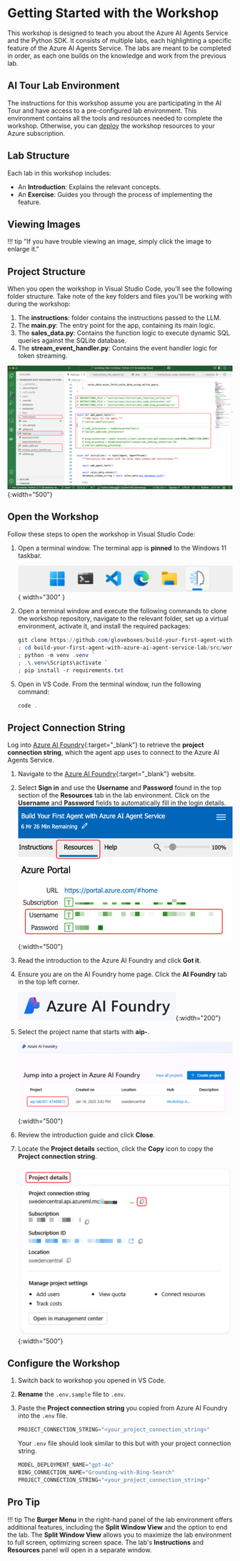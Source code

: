 # Getting Started with the Workshop

This workshop is designed to teach you about the Azure AI Agents Service and the Python SDK. It consists of multiple labs, each highlighting a specific feature of the Azure AI Agents Service. The labs are meant to be completed in order, as each one builds on the knowledge and work from the previous lab.

## AI Tour Lab Environment

The instructions for this workshop assume you are participating in the AI Tour and have access to a pre-configured lab environment. This environment contains all the tools and resources needed to complete the workshop. Otherwise, you can [deploy](./deployment.md) the workshop resources to your Azure subscription.

## Lab Structure

Each lab in this workshop includes:

- An **Introduction**: Explains the relevant concepts.
- An **Exercise**: Guides you through the process of implementing the feature.

## Viewing Images

!!! tip "If you have trouble viewing an image, simply click the image to enlarge it."

## Project Structure

When you open the workshop in Visual Studio Code, you'll see the following folder structure. Take note of the key folders and files you'll be working with during the workshop:

1. The **instructions**: folder contains the instructions passed to the LLM.
2. The **main.py**: The entry point for the app, containing its main logic.
3. The **sales_data.py**: Contains the function logic to execute dynamic SQL queries against the SQLite database.
4. The **stream_event_handler.py**: Contains the event handler logic for token streaming.

![Lab folder structure](./media/project_structure.png){:width="500"}

## Open the Workshop

Follow these steps to open the workshop in Visual Studio Code:

1. Open a terminal window. The terminal app is **pinned** to the Windows 11 taskbar.

    ![](./media/windows-taskbar.png){ width="300" }

1. Open a terminal window and execute the following commands to clone the workshop repository, navigate to the relevant folder, set up a virtual environment, activate it, and install the required packages:

    ```powershell
    git clone https://github.com/gloveboxes/build-your-first-agent-with-azure-ai-agent-service-lab.git `
    ; cd build-your-first-agent-with-azure-ai-agent-service-lab/src/workshop `
    ; python -m venv .venv `
    ; .\.venv\Scripts\activate `
    ; pip install -r requirements.txt
    ```

<!-- 2. From the terminal window, clone the workshop repo by running the following command:

    ```powershell
    git clone https://github.com/gloveboxes/build-your-first-agent-with-azure-ai-agent-service-lab.git
    ```

1. Navigate to the workshop `src/workshop` folder for the repository you cloned in the previous step.

    ```powershell
    cd build-your-first-agent-with-azure-ai-agent-service-lab/src/workshop
    ```

2. Create a virtual environment by running the following command:

    ```powershell
    python -m venv .venv
    ```

3. Activate the virtual environment by running the following command:

    ```powershell
    .\.venv\Scripts\activate
    ```

4. Install the required packages by running the following command:

    ```powershell
    pip install -r requirements.txt
    ``` -->

5. Open in VS Code. From the terminal window, run the following command:

    ```powershell
    code .
    ```

## Project Connection String

Log into [Azure AI Foundry](https://learn.microsoft.com/azure/ai-studio/what-is-ai-studio){:target="_blank"} to retrieve the **project connection string**, which the agent app uses to connect to the Azure AI Agents Service.

1. Navigate to the [Azure AI Foundry](https://ai.azure.com){:target="_blank"} website.
2. Select **Sign in** and use the **Username** and **Password** found in the top section of the **Resources** tab in the lab environment. Click on the **Username** and **Password** fields to automatically fill in the login details.
    ![Azure credentials](./media/azure-credentials.png){:width="500"}
3. Read the introduction to the Azure AI Foundry and click **Got it**.
4. Ensure you are on the AI Foundry home page. Click the **AI Foundry** tab in the top left corner.

    ![AI Foundry home page](./media/ai-foundry-home.png){:width="200"}

5. Select the project name that starts with **aip-**.

    ![Select project](./media/ai-foundry-project.png){:width="500"}

6. Review the introduction guide and click **Close**.
7. Locate the **Project details** section, click the **Copy** icon to copy the **Project connection string**.

    ![Copy connection string](./media/project-connection-string.png){:width="500"}

## Configure the Workshop

1. Switch back to workshop you opened in VS Code.
2. **Rename** the `.env.sample` file to `.env`.
3. Paste the **Project connection string** you copied from Azure AI Foundry into the `.env` file.

    ```python
    PROJECT_CONNECTION_STRING="<your_project_connection_string>"
    ```

    Your `.env` file should look similar to this but with your project connection string.

    ```python
    MODEL_DEPLOYMENT_NAME="gpt-4o"
    BING_CONNECTION_NAME="Grounding-with-Bing-Search"
    PROJECT_CONNECTION_STRING="<your_project_connection_string>"
    ```

## Pro Tip

!!! tip
    The **Burger Menu** in the right-hand panel of the lab environment offers additional features, including the **Split Window View** and the option to end the lab. The **Split Window View** allows you to maximize the lab environment to full screen, optimizing screen space. The lab's **Instructions** and **Resources** panel will open in a separate window.
